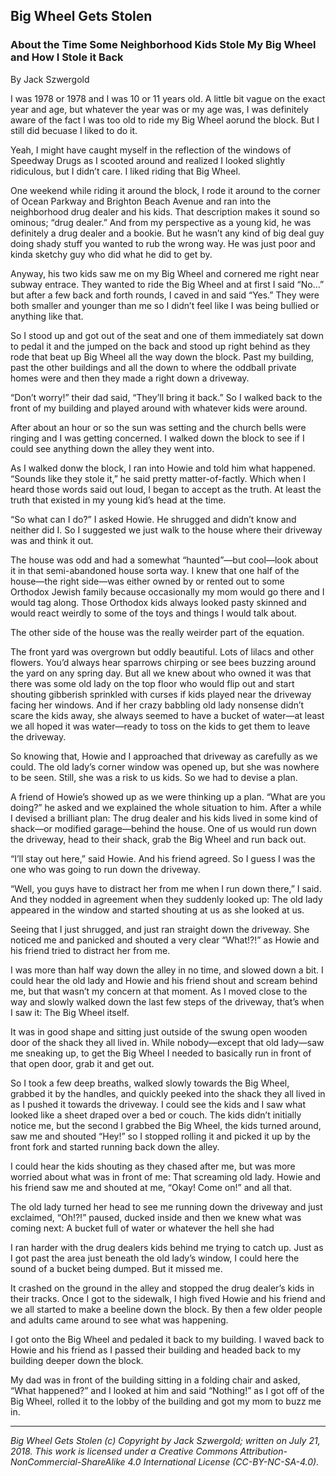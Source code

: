 ## Big Wheel Gets Stolen
### About the Time Some Neighborhood Kids Stole My Big Wheel and How I Stole it Back

By Jack Szwergold

I was 1978 or 1978 and I was 10 or 11 years old. A little bit vague on the exact year and age, but whatever the year was or my age was, I was definitely aware of the fact I was too old to ride my Big Wheel aorund the block. But I still did becuase I liked to do it.

Yeah, I might have caught myself in the reflection of the windows of Speedway Drugs as I scooted around and realized I looked slightly ridiculous, but I didn’t care. I liked riding that Big Wheel.

One weekend while riding it around the block, I rode it around to the corner of Ocean Parkway and Brighton Beach Avenue and ran into the neighborhood drug dealer and his kids. That description makes it sound so ominous; “drug dealer.” And from my perspective as a young kid, he was definitely a drug dealer and a bookie. But he wasn’t any kind of big deal guy doing shady stuff you wanted to rub the wrong way. He was just poor and kinda sketchy guy who did what he did to get by.

Anyway, his two kids saw me on my Big Wheel and cornered me right near subway entrace. They wanted to ride the Big Wheel and at first I said “No…” but after a few back and forth rounds, I caved in and said “Yes.” They were both smaller and younger than me so I didn’t feel like I was being bullied or anything like that.

So I stood up and got out of the seat and one of them immediately sat down to pedal it and the jumped on the back and stood up right behind as they rode that beat up Big Wheel all the way down the block. Past my building, past the other buildings and all the down to where the oddball private homes were and then they made a right down a driveway.

“Don’t worry!” their dad said, “They’ll bring it back.” So I walked back to the front of my building and played around with whatever kids were around.

After about an hour or so the sun was setting and the church bells were ringing and I was getting concerned. I walked down the block to see if I could see anything down the alley they went into.

As I walked donw the block, I ran into Howie and told him what happened. “Sounds like they stole it,” he said pretty matter-of-factly. Which when I heard those words said out loud, I began to accept as the truth. At least the truth that existed in my young kid’s head at the time.

“So what can I do?” I asked Howie. He shrugged and didn’t know and neither did I. So I suggested we just walk to the house where their driveway was and think it out.

The house was odd and had a somewhat “haunted”—but cool—look about it in that semi-abandoned house sorta way. I knew that one half of the house—the right side—was either owned by or rented out to some Orthodox Jewish family because occasionally my mom would go there and I would tag along. Those Orthodox kids always looked pasty skinned and would react weirdly to some of the toys and things I would talk about.

The other side of the house was the really weirder part of the equation.

The front yard was overgrown but oddly beautiful. Lots of lilacs and other flowers. You’d always hear sparrows chirping or see bees buzzing around the yard on any spring day. But all we knew about who owned it was that there was some old lady on the top floor who would flip out and start shouting gibberish sprinkled with curses if kids played near the driveway facing her windows. And if her crazy babbling old lady nonsense didn’t scare the kids away, she always seemed to have a bucket of water—at least we all hoped it was water—ready to toss on the kids to get them to leave the driveway.

So knowing that, Howie and I approached that driveway as carefully as we could. The old lady’s corner window was opened up, but she was nowhere to be seen. Still, she was a risk to us kids. So we had to devise a plan.

A friend of Howie’s showed up as we were thinking up a plan. “What are you doing?” he asked and we explained the whole situation to him. After a while I devised a brilliant plan: The drug dealer and his kids lived in some kind of shack—or modified garage—behind the house. One of us would run down the driveway, head to their shack, grab the Big Wheel and run back out.

“I’ll stay out here,” said Howie. And his friend agreed. So I guess I was the one who was going to run down the driveway.

“Well, you guys have to distract her from me when I run down there,” I said. And they nodded in agreement when they suddenly looked up: The old lady appeared in the window and started shouting at us as she looked at us.

Seeing that I just shrugged, and just ran straight down the driveway. She noticed me and panicked and shouted a very clear “What!?!” as Howie and his friend tried to distract her from me.

I was more than half way down the alley in no time, and slowed down a bit. I could hear the old lady and Howie and his friend shout and scream behind me, but that wasn’t my concern at that moment. As I moved close to the way and slowly walked down the last few steps of the driveway, that’s when I saw it: The Big Wheel itself.

It was in good shape and sitting just outside of the swung open wooden door of the shack they all lived in. While nobody—except that old lady—saw me sneaking up, to get the Big Wheel I needed to basically run in front of that open door, grab it and get out.

So I took a few deep breaths, walked slowly towards the Big Wheel, grabbed it by the handles, and quickly peeked into the shack they all lived in as I pushed it towards the driveway. I could see the kids and I saw what looked like a sheet draped over a bed or couch. The kids didn’t initially notice me, but the second I grabbed the Big Wheel, the kids turned around, saw me and shouted “Hey!” so I stopped rolling it and picked it up by the front fork and started running back down the alley.

I could hear the kids shouting as they chased after me, but was more worried about what was in front of me: That screaming old lady. Howie and his friend saw me and shouted at me, “Okay! Come on!” and all that.

The old lady turned her head to see me running down the driveway and just exclaimed, “Oh!?!” paused, ducked inside and then we knew what was coming next: A bucket full of water or whatever the hell she had 

I ran harder with the drug dealers kids behind me trying to catch up. Just as I got past the area just beneath the old lady’s window, I could here the sound of a bucket being dumped. But it missed me.

It crashed on the ground in the alley and stopped the drug dealer’s kids in their tracks. Once I got to the sidewalk, I high fived Howie and his friend and we all started to make a beeline down the block. By then a few older people and adults came around to see what was happening.

I got onto the Big Wheel and pedaled it back to my building. I waved back to Howie and his friend as I passed their building and headed back to my building deeper down the block.

My dad was in front of the building sitting in a folding chair and asked, “What happened?” and I looked at him and said “Nothing!” as I got off of the Big Wheel, rolled it to the lobby of the building and got my mom to buzz me in.

***

*Big Wheel Gets Stolen (c) Copyright by Jack Szwergold; written on July 21, 2018. This work is licensed under a Creative Commons Attribution-NonCommercial-ShareAlike 4.0 International License (CC-BY-NC-SA-4.0).*